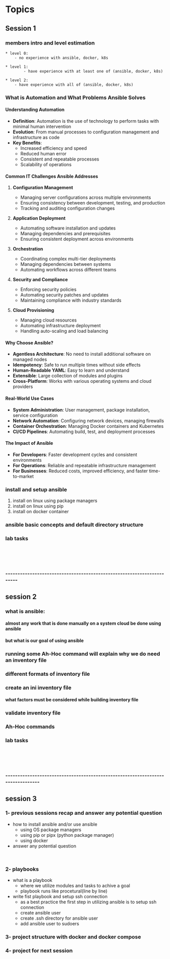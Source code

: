 # Topics

## Session 1

### members intro and level estimation
    * level 0: 
        - no experience with ansible, docker, k8s 

    * level 1: 
            - have experience with at least one of (ansible, docker, k8s)

    * level 2: 
        - have experience with all of (ansible, docker, k8s)


### What is Automation and What Problems Ansible Solves

#### Understanding Automation
- **Definition**: Automation is the use of technology to perform tasks with minimal human intervention
- **Evolution**: From manual processes to configuration management and infrastructure as code
- **Key Benefits**:
  - Increased efficiency and speed
  - Reduced human error
  - Consistent and repeatable processes
  - Scalability of operations

#### Common IT Challenges Ansible Addresses
1. **Configuration Management**
   - Managing server configurations across multiple environments
   - Ensuring consistency between development, testing, and production
   - Tracking and auditing configuration changes

2. **Application Deployment**
   - Automating software installation and updates
   - Managing dependencies and prerequisites
   - Ensuring consistent deployment across environments

3. **Orchestration**
   - Coordinating complex multi-tier deployments
   - Managing dependencies between systems
   - Automating workflows across different teams

4. **Security and Compliance**
   - Enforcing security policies
   - Automating security patches and updates
   - Maintaining compliance with industry standards

5. **Cloud Provisioning**
   - Managing cloud resources
   - Automating infrastructure deployment
   - Handling auto-scaling and load balancing

#### Why Choose Ansible?


- **Agentless Architecture**: No need to install additional software on managed nodes
- **Idempotency**: Safe to run multiple times without side effects
- **Human-Readable YAML**: Easy to learn and understand
- **Extensible**: Large collection of modules and plugins
- **Cross-Platform**: Works with various operating systems and cloud providers

#### Real-World Use Cases
- **System Administration**: User management, package installation, service configuration
- **Network Automation**: Configuring network devices, managing firewalls
- **Container Orchestration**: Managing Docker containers and Kubernetes
- **CI/CD Pipelines**: Automating build, test, and deployment processes

#### The Impact of Ansible
- **For Developers**: Faster development cycles and consistent environments
- **For Operations**: Reliable and repeatable infrastructure management
- **For Businesses**: Reduced costs, improved efficiency, and faster time-to-market




### install and setup ansible
1. install on linux using package managers
2. install on linux using pip 
3. install on docker container

### ansible basic concepts and default directory structure

### lab tasks


<br>
<br>
<br>

### ----------------------------------------------------------------------

## session 2

### what is ansible: 
#### almost any work that is done manually on a system cloud be done using ansible
#### but what is our goal of using ansible 


### running some Ah-Hoc command will explain why we do need an inventory file  

### different formats of inventory file 

### create an ini inventory file 
#### what factors must be considered while building inventory file

### validate inventory file 

### Ah-Hoc commands 

   

### lab tasks 

<br>
<br>
<br>

### -------------------------------------------------------------------------------

## session 3

### 1- previous sessions recap and answer any potential question 
   * how to install ansible and/or use ansible
      - using OS package managers
      - using pip or pipx (python package manager)
      - using docker 
   * answer any potential question 

<br>

### 2- playbooks 
   * what is a playbook
      - where we utilize modules and tasks to achive a goal
      - playbook runs like procetural(line by line)
   * write fist playbook and setup ssh connection 
      - as a best practice the first step in utilizing ansible is to setup ssh connection
      - create ansible user 
      - create .ssh directory for ansible user 
      - add ansible user to sudoers 
### 3- project structure with docker and docker compose 
### 4- project for next session 